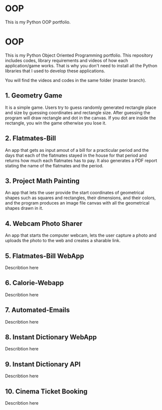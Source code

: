 # OOP   
This is my Python OOP portfolio. 
# OOP

This is my Python Object Oriented Programming portfolio. This repository includes codes, library requirements and videos of how each application/game works. That is why you don't need to install all the Python libraries that I used to develop these applications.

You will find the videos and codes in the same folder (master branch).



## 1. Geometry Game

  It is a simple game. Users try to guess randomly generated rectangle place and size by guessing coordinates and rectangle size. After guessing the program will draw rectangle and dot in the canvas. If you dot are inside the rectangle, you win the game otherwise you lose it.

## 2. Flatmates-Bill

  An app that gets as input amout of a bill for a practicular period 
and the days that each of the flatmates stayed in the house for that period
and returns how much each flatmates has to pay. It also generates a PDF report stating
the name of the flatmates and the period.

  
## 3. Project Math Painting

  An app that lets the user provide the start coordinates of geometrical shapes such as
squares and rectangles, their dimensions, and their colors, and the program produces an image file canvas with all
the geometrical shapes drawn in it.

## 4. Webcam Photo Sharer

An app that starts the computer webcam, lets the user capture a photo
and uploads the photo to the web and creates a sharable link.

## 5. Flatmates-Bill WebApp

  Describtion here

## 6. Calorie-Webapp

  Describtion here

## 7. Automated-Emails

  Describtion here

## 8. Instant Dictionary WebApp

  Describtion here

## 9. Instant Dictionary API

  Describtion here

## 10. Cinema Ticket Booking

  Describtion here
